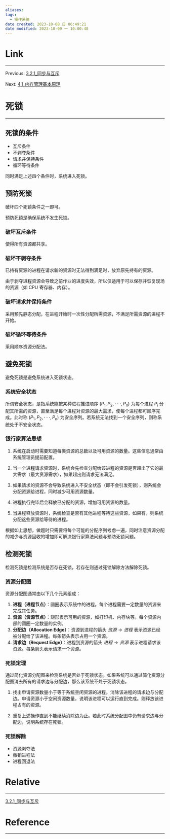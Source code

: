```yaml
---
aliases:
tags:
  - 操作系统
date created: 2023-10-08 日 06:49:21
date modified: 2023-10-09 一 10:00:48
---
```


# Link

---

Previous: [3.2.1\_同步与互斥](3.2.1_同步与互斥.md)

Next: [4.1\_内存管理基本原理](4.1_内存管理基本原理.md)

# 死锁

---

## 死锁的条件

- 互斥条件
- 不剥夺条件
- 请求并保持条件
- 循环等待条件

同时满足上述四个条件时，系统进入死锁。

## 预防死锁

破坏四个死锁条件之一即可。

预防死锁是确保系统不发生死锁。

### 破坏互斥条件

使得所有资源都共享。

### 破坏不剥夺条件

已持有资源的进程在请求新的资源时无法得到满足时，放弃原先持有的资源。

由于剥夺进程资源会导致之前作业的进度失效，所以仅适用于可以保存并恢复现场的资源（如 CPU 寄存器、内存）。

### 破坏请求并保持条件

采用预先静态分配，在进程开始时一次性分配所需资源，不满足所需资源的进程不开始。

### 破坏循环等待条件

采用顺序资源分配法。

## 避免死锁

避免死锁是避免系统进入死锁状态。

### 系统安全状态

所谓安全状态，是指系统能按某种进程推进顺序 $(P_1,P_2,\cdot\cdot\cdot ,P_n)$ 为每个进程 $P_i$ 分配其所需的资源，直至满足每个进程对资源的最大需求，使每个进程都可顺序完成。此时称 $(P_1,P_2,\cdot\cdot\cdot ,P_n)$ 为安全序列。若系统无法找到一个安全序列，则称系统处于不安全状态。

### 银行家算法思想

1. 系统在启动时需要知道每类资源的总数以及可用资源的数量。这些信息通常由系统管理员提前配置。

2. 当一个进程请求资源时，系统会先检查分配给该进程的资源是否超出了它的最大需求（最大资源需求），如果超出则请求无法满足。

3. 如果请求的资源不会导致系统进入不安全状态（即不会引发死锁），则系统会分配资源给进程，同时减少可用资源数量。

4. 进程执行完毕后会释放已分配的资源，增加可用资源的数量。

5. 当进程释放资源时，系统检查是否有其他进程等待这些资源，如果有，则系统分配这些资源给等待的进程。

根据如上思想，做题时只需要将每个可能的分配序列考虑一遍，同时注意资源分配的减少与资源回收的增加即可解决银行家算法问题与预防死锁问题。

## 检测死锁

检测死锁是检测系统是否存在死锁，若存在则通过死锁解除方法解除死锁。

### 资源分配图

资源分配图通常由以下几个元素组成：

1. **进程（进程节点）**：圆圈表示系统中的进程。每个进程需要一定数量的资源来完成其任务。
2. **资源（资源节点）**：矩形表示可用的资源，如打印机、内存块等。每个资源内部的圆圈一定数量的实例。
3. **分配边（Allocation Edge）**：资源到进程的箭头 $资源\rightarrow 进程$ 表示资源已经被分配给了该进程。每条箭头表示占用一个资源。
4. **请求边（Request Edge）**：进程到资源的箭头 $进程\rightarrow 资源$ 表示进程请求该资源。每条箭头表示请求一个资源。

### 死锁定理

通过简化资源分配图来检测系统是否处于死锁状态。如果系统可以通过简化资源分配图消去所有的请求边与分配边，那么该系统不处于死锁状态。

1. 找出申请资源数量小于等于系统空闲资源的进程。消除该进程的请求边与分配边。申请资源小于空闲资源数量，说明该进程可以运行直到完成。则释放该进程占有的资源。

2. 重复上述操作直到不能继续消除边为止。若此时系统分配图中仍有请求边与分配边，说明系统存在死锁。

### 死锁解除

- 资源剥夺法
- 撤销进程法
- 进程回退法

# Relative

---

[3.2.1\_同步与互斥](3.2.1_同步与互斥.md)

# Reference

---

